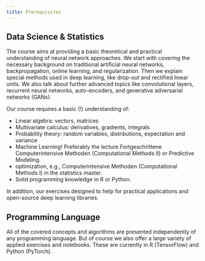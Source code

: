 ```yaml
---
title: Prerequisites
---
```


## Data Science & Statistics 

The course aims at providing a basic theoretical and practical understanding of neural network approaches. We start with covering the necessary background on traditional artificial neural networks, backpropagation, online learning, and regularization. Then we explain special methods used in deep learning, like drop-out and rectified linear units. We also talk about further advanced topics like convolutional layers, recurrent neural networks, auto-encoders, and generative adversarial networks (GANs). 

Our course requires a basic (!) understanding of: 
- Linear algebra: vectors, matrices
- Multivariate calculus: derivatives, gradients, integrals
- Probability theory: random variables, distributions, expectation and variance
- Machine Learning! Preferably the lecture Fortgeschrittene Computerintensive Methoden (Computational Methods II) or Predictive Modeling.
- optimization, e.g., Computerintensive Methoden (Computational Methods I) in the statistics master.
- Solid programming knowledge in R or Python.

In addition, our exercises designed to help for practical applications and open-source deep learning libraries.


## Programming Language

All of the covered concepts and algorithms are presented independently of any programming language. But of course we also offer a large variety of applied exercises and notebooks. These are currently in R (TensorFlow) and Python (PyTorch).
